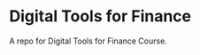 Digital Tools for Finance
==============================

A repo for Digital Tools for Finance Course.


